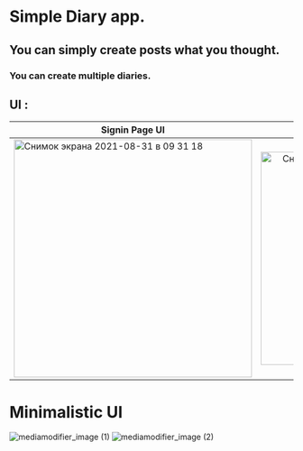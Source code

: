 # Simple Diary app.


## You can simply create posts what you thought.

### You can create multiple diaries.


## UI :
| Signin Page UI | SigUp page UI | Home page UI | Post page UI |
|----------------|:---------:|:---------:|----------------:|
| <img width="422" alt="Снимок экрана 2021-08-31 в 09 31 18" src="https://user-images.githubusercontent.com/78873641/131442609-bbf54564-ac07-4da6-9969-192689e2418f.png"> | <img width="378" alt="Снимок экрана 2021-08-31 в 09 31 42" src="https://user-images.githubusercontent.com/78873641/131442627-23f441fc-939f-48a5-98d5-61f40002c6ff.png"> | <img width="422" alt="Снимок экрана 2021-08-31 в 09 32 58" src="https://user-images.githubusercontent.com/78873641/131442650-23f13b38-ba10-49ff-80b3-bbe049424b64.png"> | <img width="422" alt="Снимок экрана 2021-08-31 в 09 32 32" src="https://user-images.githubusercontent.com/78873641/131442669-0f3fed02-1d83-4d9a-b5d3-3f9046f6db75.png"> |

# Minimalistic UI
![mediamodifier_image (1)](https://user-images.githubusercontent.com/78873641/122904306-a51b7900-d369-11eb-83be-76d5dba3aa0a.png)
![mediamodifier_image (2)](https://user-images.githubusercontent.com/78873641/122904320-a8166980-d369-11eb-999a-d59e203d88ba.png)
